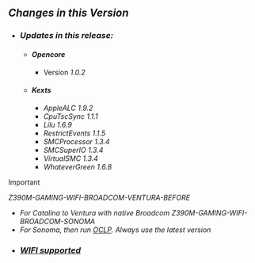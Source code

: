 ## _**Changes in this Version**_

- ### _Updates in this release:_    
    - #### _Opencore_
        - Version _1.0.2_

    

    - #### _Kexts_
        - _AppleALC 1.9.2_    
        - _CpuTscSync 1.1.1_
        - _Lilu 1.6.9_
        - _RestrictEvents 1.1.5_
        - _SMCProcessor 1.3.4_
        - _SMCSuperIO 1.3.4_
        - _VirtualSMC 1.3.4_
        - _WhateverGreen 1.6.8_  

> [!IMPORTANT]
> _Z390M-GAMING-WIFI-BROADCOM-VENTURA-BEFORE_
> - _For Catalina to Ventura with native Broadcom_
> _Z390M-GAMING-WIFI-BROADCOM-SONOMA_
> - _For Sonoma, then run [OCLP](https://github.com/dortania/OpenCore-Legacy-Patcher/releases). Always use the latest version_

- ### _[WIFI supported](https://dortania.github.io/Wireless-Buyers-Guide/unsupported.html#supported-chipsets)_
